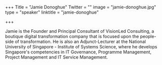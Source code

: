 +++
Title = "Jamie Donoghue"
Twitter = ""
image = "jamie-donoghue.jpg"
type = "speaker"
linktitle = "jamie-donoghue"

+++

Jamie is the Founder and Principal Consultant of VisionLed Consulting, a boutique digital transformation company that is focused upon the people-side of transformation.  He is also an Adjunct-Lecturer at the National University of Singapore - Institute of Systems Science, where he develops Singapore's competencies in IT Governance, Programme Management, Project Management and IT Service Management.
